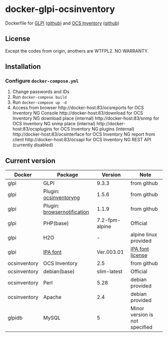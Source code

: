 docker-glpi-ocsinventory
====================

Dockerfile for  [GLPI](https://glpi-project.org/) ([github](https://github.com/glpi-project/glpi)) and [OCS Inventory](https://www.ocsinventory-ng.org/en/) ([github](https://github.com/OCSInventory-NG))

License
------------
Except the codes from origin, anothers are WTFPL2.
NO WARRANTY.

Installation
------------

### Configure `docker-compose.yml`

1. Change passwords and IDs
2. Run `docker-compose build`
3. Run `docker-compose up -d`
4. Access from browser
    http://docker-host:83/ocsreports   for OCS Inventory NG Console
    http://docker-host:83/download     for OCS Inventory NG download place (internal)
    http://docker-host:83/snmp         for OCS Inventory NG snmp place (internal)
    http://docker-host:83/ocsplugins   for OCS Inventory NG plugins (internal)
    http://docker-host:83/ocsinterface for OCS Inventory NG report from client
    http://docker-host:83/ocsapi       for OCS Inventory NG REST API (currently disabled)

Current version
------------

|Docker      |Package      |Version    |Note   |
|------------|-------------|-----------|-------|
|glpi        |GLPI         |9.3.3      |from github|
|glpi        |Plugin: [ocsinventoryng](https://github.com/pluginsGLPI/ocsinventoryng)|1.5.6|from github|
|glpi        |Plugin: [browsernotification](https://github.com/edgardmessias/browsernotification)|1.1.9|from github|
|glpi        |PHP(base)    |7.2-fpm-alpine  |Official|
|glpi        |H2O          |-          |alpine linux provided|
|glpi        |[IPA font](https://www.ipa.go.jp/osc/ipafont)|Ver.003.01|[IPA font license](https://ipafont.ipa.go.jp/ipa_font_license_v1-html#en)|
|ocsinventory|OCS Inventory|2.5        |from github|
|ocsinventory|debian(base) |slim-latest|Official|
|ocsinventory|Perl         |5.28       |debian provided|
|ocsinventory|Apache       |2.4        |debian provided|
|glpidb      |MySQL        |5          |Minor version is not specified|

